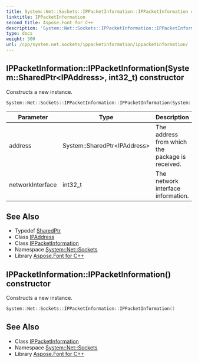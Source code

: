 ```yaml
---
title: System::Net::Sockets::IPPacketInformation::IPPacketInformation constructor
linktitle: IPPacketInformation
second_title: Aspose.Font for C++
description: 'System::Net::Sockets::IPPacketInformation::IPPacketInformation constructor. Constructs a new instance in C++.'
type: docs
weight: 300
url: /cpp/system.net.sockets/ippacketinformation/ippacketinformation/
---
```

## IPPacketInformation::IPPacketInformation(System::SharedPtr\<IPAddress\>, int32_t) constructor


Constructs a new instance.

```cpp
System::Net::Sockets::IPPacketInformation::IPPacketInformation(System::SharedPtr<IPAddress> address, int32_t networkInterface)
```


| Parameter | Type | Description |
| --- | --- | --- |
| address | System::SharedPtr\<IPAddress\> | The address from which the package is received. |
| networkInterface | int32_t | The network interface information. |

## See Also

* Typedef [SharedPtr](../../../system/sharedptr/)
* Class [IPAddress](../../../system.net/ipaddress/)
* Class [IPPacketInformation](../)
* Namespace [System::Net::Sockets](../../)
* Library [Aspose.Font for C++](../../../)
## IPPacketInformation::IPPacketInformation() constructor


Constructs a new instance.

```cpp
System::Net::Sockets::IPPacketInformation::IPPacketInformation()
```

## See Also

* Class [IPPacketInformation](../)
* Namespace [System::Net::Sockets](../../)
* Library [Aspose.Font for C++](../../../)
